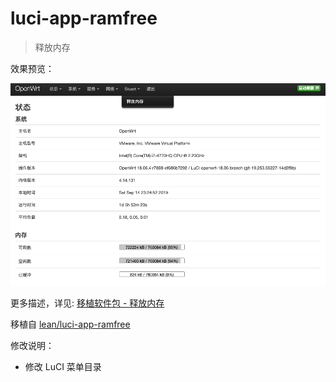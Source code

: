# luci-app-ramfree

> 释放内存

效果预览：

![](https://raw.githubusercontent.com/stuarthua/PicGo/master/oh-my-openwrt/Snipaste_2019-09-14_23-25-18.png)

更多描述，详见: [移植软件包 - 释放内存](https://stuarthua.github.io/oh-my-openwrt/mybook/packages/use-package-free-memory.html)

移植自 [lean/luci-app-ramfree](https://github.com/coolsnowwolf/lede/tree/master/package/lean/luci-app-ramfree)

修改说明：

* 修改 LuCI 菜单目录
